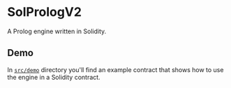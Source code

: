 # SolPrologV2

A Prolog engine written in Solidity.

## Demo
In [`src/demo`](src/demo/) directory you'll find an example contract that shows how to use the engine in a Solidity contract.
